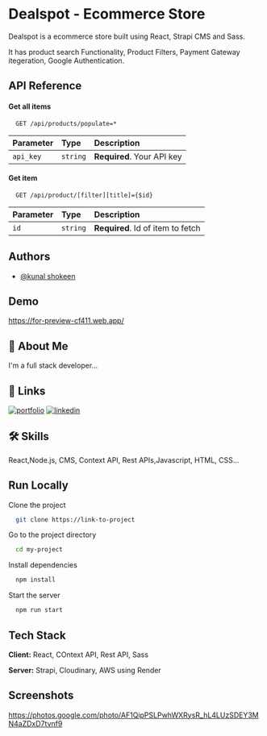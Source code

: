
# Dealspot - Ecommerce Store

Dealspot is a ecommerce store built using React, Strapi CMS and Sass.

It has product search Functionality, Product Filters, Payment Gateway itegeration, Google Authentication.
## API Reference

#### Get all items

```http
  GET /api/products/populate=*
```

| Parameter | Type     | Description                |
| :-------- | :------- | :------------------------- |
| `api_key` | `string` | **Required**. Your API key |

#### Get item

```http
  GET /api/product/[filter][title]={$id}
```

| Parameter | Type     | Description                       |
| :-------- | :------- | :-------------------------------- |
| `id`      | `string` | **Required**. Id of item to fetch |




## Authors

- [@kunal shokeen](https://www.github.com/kunalshokeen)


## Demo

https://for-preview-cf411.web.app/


## 🚀 About Me
I'm a full stack developer...


## 🔗 Links
[![portfolio](https://img.shields.io/badge/my_portfolio-000?style=for-the-badge&logo=ko-fi&logoColor=white)](https://kunalshokeen.tech)
[![linkedin](https://img.shields.io/badge/linkedin-0A66C2?style=for-the-badge&logo=linkedin&logoColor=white)](https://www.linkedin.com/in/kunalshokeen)


## 🛠 Skills
React,Node.js, CMS, Context API, Rest APIs,Javascript, HTML, CSS...


## Run Locally

Clone the project

```bash
  git clone https://link-to-project
```

Go to the project directory

```bash
  cd my-project
```

Install dependencies

```bash
  npm install
```

Start the server

```bash
  npm run start
```


## Tech Stack

**Client:** React, COntext API, Rest API, Sass

**Server:** Strapi, Cloudinary, AWS using Render


## Screenshots

https://photos.google.com/photo/AF1QipPSLPwhWXRysR_hL4LUzSDEY3MN4aZDxD7tvnf9


